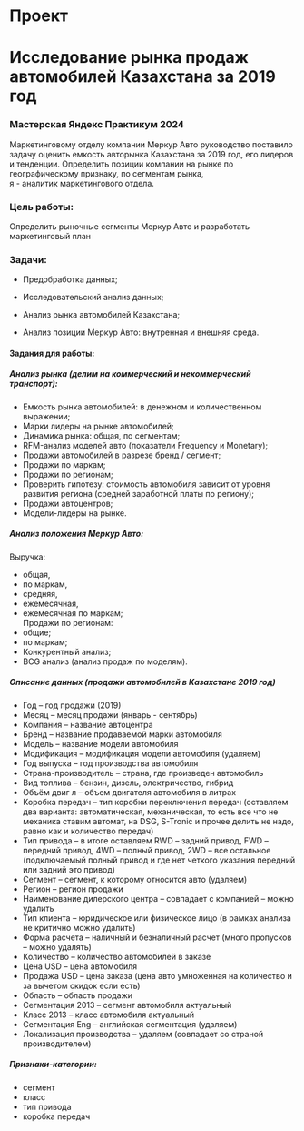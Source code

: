 # Проект
# Исследование рынка продаж автомобилей Казахстана за 2019 год
### Мастерская Яндекс Практикум 2024
Маркетинговому отделу компании Меркур Авто руководство поставило задачу оценить емкость авторынка Казахстана за 2019 год, его лидеров и тенденции. Определить позиции компании на рынке по географическому признаку, по сегментам рынка,   
я -  аналитик маркетингового отдела.  
### Цель работы:  
   
Определить рыночные сегменты Меркур Авто и разработать маркетинговый план   

### Задачи:   
- Предобработка данных;   

- Исследовательский анализ данных;   

- Анализ рынка автомобилей Казахстана;   

- Анализ позиции Меркур Авто: внутренная и внешняя среда.   

#### Задания для работы:   

##### Анализ рынка (делим на коммерческий и некоммерческий транспорт):  
- Емкость рынка автомобилей: в денежном и количественном выражении;  
- Марки лидеры на рынке автомобилей;  
- Динамика рынка: общая, по сегментам;  
- RFM-анализ моделей авто (показатели Frequency и Monetary);  
- Продажи автомобилей в разрезе бренд / сегмент;  
- Продажи по маркам;  
- Продажи по регионам;  
- Проверить гипотезу: стоимость автомобиля зависит от уровня развития региона (средней заработной платы по региону);   
- Продажи автоцентров;   
- Модели-лидеры на рынке.   

##### Анализ положения Меркур Авто:   
Выручка:
- общая,
- по маркам,
- средняя,
- ежемесячная,
- ежемесячная по маркам;   
Продажи по регионам:
- общие;
- по маркам;   
- Конкурентный анализ;   
- BCG анализ (анализ продаж по моделям).   

##### Описание данных (продажи автомобилей в Казахстане 2019 год)   
- Год – год продажи (2019)   
- Месяц – месяц продажи (январь - сентябрь)   
- Компания – название автоцентра   
- Бренд – название продаваемой марки автомобиля   
- Модель – название модели автомобиля   
- Модификация – модификация модели автомобиля (удаляем)   
- Год выпуска – год производства автомобиля   
- Страна-производитель – страна, где произведен автомобиль   
- Вид топлива – бензин, дизель, электричество, гибрид   
- Объём двиг л – объем двигателя автомобиля в литрах  
- Коробка передач – тип коробки переключения передач (оставляем два варианта: автоматическая, механическая, то есть все что не механика ставим автомат, на DSG, S-Tronic и прочее делить не надо, равно как и количество передач)   
- Тип привода – в итоге оставляем RWD – задний привод, FWD – передний привод, 4WD – полный привод, 2WD – все остальное (подключаемый полный привод и где нет четкого указания передний или задний это привод)   
- Сегмент – сегмент, к которому относится авто (удаляем)   
- Регион – регион продажи   
- Наименование дилерского центра – совпадает с компанией – можно удалить
- Тип клиента – юридическое или физическое лицо (в рамках анализа не критично можно удалить)   
- Форма расчета – наличный и безналичный расчет (много пропусков – можно удалять)    
- Количество – количество автомобилей в заказе   
- Цена USD – цена автомобиля   
- Продажа USD – цена заказа (цена авто умноженная на количество и за вычетом скидок если есть)   
- Область – область продажи   
- Сегментация 2013 – сегмент автомобиля актуальный   
- Класс 2013 – класс автомобиля актуальный   
- Сегментация Eng – английская сегментация (удаляем)   
- Локализация производства – удаляем (совпадает со страной производителем)   

##### Признаки-категории:   
- сегмент   
- класс   
- тип привода   
- коробка передач   
